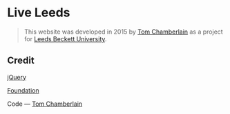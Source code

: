 # Live Leeds

> This website was developed in 2015 by [Tom Chamberlain](https://github.com/TomChamberlainUK) as a project for [Leeds Beckett University](https://www.leedsbeckett.ac.uk/).

## Credit

[jQuery](https://github.com/jquery/jquery)

[Foundation](https://get.foundation/)

Code — [Tom Chamberlain](https://github.com/TomChamberlainUK)